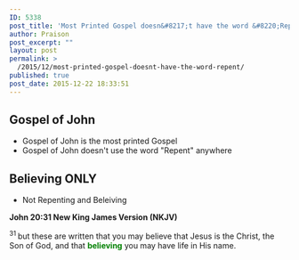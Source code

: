 ```yaml
---
ID: 5338
post_title: 'Most Printed Gospel doesn&#8217;t have the word &#8220;Repent&#8221;'
author: Praison
post_excerpt: ""
layout: post
permalink: >
  /2015/12/most-printed-gospel-doesnt-have-the-word-repent/
published: true
post_date: 2015-12-22 18:33:51
---
```

<h2><strong>Gospel of John</strong></h2>
<ul>
	<li>Gospel of John is the most printed Gospel</li>
	<li>Gospel of John doesn't use the word "Repent" anywhere</li>
</ul>
<h2><strong>Believing ONLY </strong></h2>
<ul>
	<li>Not Repenting and Beleiving</li>
</ul>
<strong><span class="passage-display-bcv">John 20:31
</span><span class="passage-display-version">New King James Version (NKJV)</span></strong>

<span id="en-NKJV-26899" class="text John-20-31"><sup class="versenum">31 </sup>but these are written that you may believe that Jesus is the Christ, the Son of God, and that <span style="color: #008000;"><strong>believing</strong> </span>you may have life in His name.</span>

&nbsp;

&nbsp;